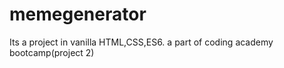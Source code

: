 # memegenerator
Its a project in vanilla HTML,CSS,ES6.
a part of coding academy bootcamp(project 2)
